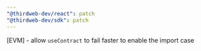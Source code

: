 ```yaml
---
"@thirdweb-dev/react": patch
"@thirdweb-dev/sdk": patch
---
```


[EVM] - allow `useContract` to fail faster to enable the import case
